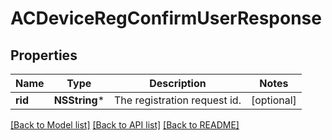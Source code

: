 # ACDeviceRegConfirmUserResponse

## Properties
Name | Type | Description | Notes
------------ | ------------- | ------------- | -------------
**rid** | **NSString*** | The registration request id. | [optional] 

[[Back to Model list]](../README.md#documentation-for-models) [[Back to API list]](../README.md#documentation-for-api-endpoints) [[Back to README]](../README.md)


